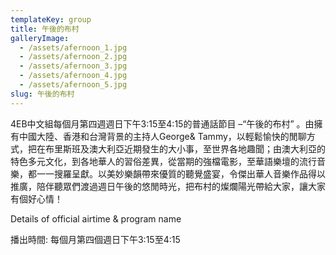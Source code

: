 ```yaml
---
templateKey: group
title: 午後的布村
galleryImage:
  - /assets/afernoon_1.jpg
  - /assets/afernoon_2.jpg
  - /assets/afernoon_3.jpg
  - /assets/afernoon_4.jpg
  - /assets/afernoon_5.jpg
slug: 午後的布村
---
```

4EB中文組每個月第四週週日下午3:15至4:15的普通話節目 –“午後的布村” 。由擁有中國大陸、香港和台灣背景的主持人George& Tammy，以輕鬆愉快的閒聊方式，把在布里斯班及澳大利亞近期發生的大小事，至世界各地趣聞；由澳大利亞的特色多元文化，到各地華人的習俗差異，從當期的強檔電影，至華語樂壇的流行音樂，都一一搜羅呈獻。以美妙樂韻帶來優質的聽覺盛宴，令傑出華人音樂作品得以推廣，陪伴聽眾們渡過週日午後的悠閒時光，把布村的燦爛陽光帶給大家，讓大家有個好心情！

 

Details of official airtime & program name

播出時間: 每個月第四個週日下午3:15至4:15
